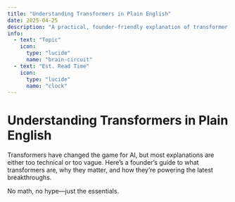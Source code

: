 ```yaml
---
title: "Understanding Transformers in Plain English"
date: 2025-04-25
description: "A practical, founder-friendly explanation of transformer models."
info:
  - text: "Topic"
    icon:
      type: "lucide"
      name: "brain-circuit"
  - text: "Est. Read Time"
    icon:
      type: "lucide"
      name: "clock"
---
```


# Understanding Transformers in Plain English

Transformers have changed the game for AI, but most explanations are either too technical or too vague. Here’s a founder’s guide to what transformers are, why they matter, and how they’re powering the latest breakthroughs.

No math, no hype—just the essentials.
